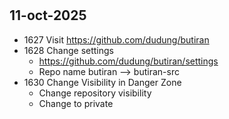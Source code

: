 # 


## 11-oct-2025
+ 1627 Visit https://github.com/dudung/butiran
+ 1628 Change settings
  - https://github.com/dudung/butiran/settings
  - Repo name butiran --> butiran-src
+ 1630 Change Visibility in Danger Zone
  - Change repository visibility
  - Change to private
  